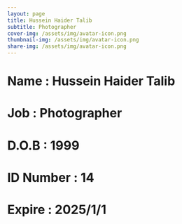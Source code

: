 ```yaml
---
layout: page
title: Hussein Haider Talib
subtitle: Photographer
cover-img: /assets/img/avatar-icon.png
thumbnail-img: /assets/img/avatar-icon.png
share-img: /assets/img/avatar-icon.png
---
```


# Name : Hussein Haider Talib 
# Job : Photographer
# D.O.B : 1999
# ID Number : 14
# Expire : 2025/1/1
